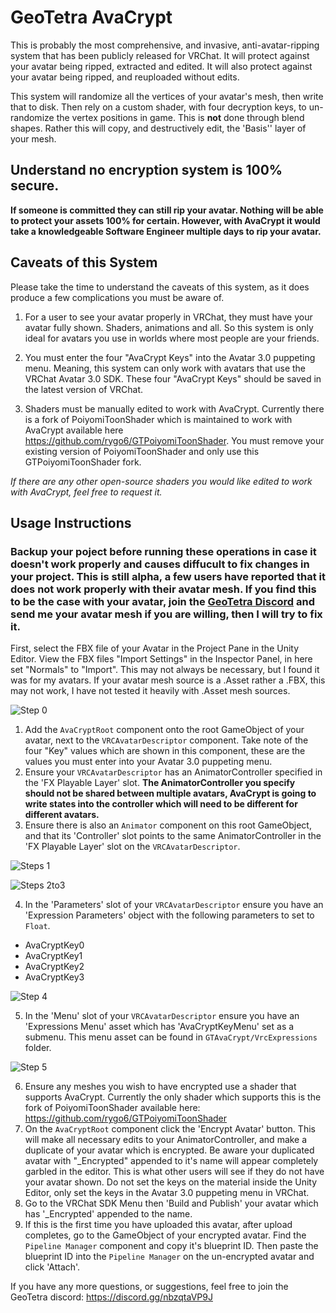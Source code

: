 # GeoTetra AvaCrypt

This is probably the most comprehensive, and invasive, anti-avatar-ripping system that has been publicly released for VRChat. It will protect against your avatar being ripped, extracted and edited. It will also protect against your avatar being ripped, and reuploaded without edits.

This system will randomize all the vertices of your avatar's mesh, then write that to disk. Then rely on a custom shader, with four decryption keys, to un-randomize the vertex positions in game. This is <b>not</b> done through blend shapes. Rather this will copy, and destructively edit, the 'Basis'' layer of your mesh.

## Understand no encryption system is 100% secure.
<b>If someone is committed they can still rip your avatar. Nothing will be able to protect your assets 100% for certain. However, with AvaCrypt it would take a knowledgeable Software Engineer multiple days to rip your avatar.</b>

## Caveats of this System

Please take the time to understand the caveats of this system, as it does produce a few complications you must be aware of.

1. For a user to see your avatar properly in VRChat, they must have your avatar fully shown. Shaders, animations and all. So this system is only ideal for avatars you use in worlds where most people are your friends.

2. You must enter the four "AvaCrypt Keys" into the Avatar 3.0 puppeting menu. Meaning, this system can only work with avatars that use the VRChat Avatar 3.0 SDK. These four "AvaCrypt Keys" should be saved in the latest version of VRChat.

3. Shaders must be manually edited to work with AvaCrypt. Currently there is a fork of PoiyomiToonShader which is maintained to work with AvaCrypt available here https://github.com/rygo6/GTPoiyomiToonShader. You must remove your existing version of PoiyomiToonShader and only use this GTPoiyomiToonShader fork.

  <i>If there are any other open-source shaders you would like edited to work with AvaCrypt, feel free to request it.</i>

## Usage Instructions

### Backup your poject before running these operations in case it doesn't work properly and causes diffucult to fix changes in your project. This is still alpha, a few users have reported that it does not work properly with their avatar mesh. If you find this to be the case with your avatar, join the [GeoTetra Discord](https://discord.gg/nbzqtaVP9J) and send me your avatar mesh if you are willing, then I will try to fix it.</span>

First, select the FBX file of your Avatar in the Project Pane in the Unity Editor. View the FBX files "Import Settings" in the Inspector Panel, in here set "Normals" to "Import". This may not always be necessary, but I found it was for my avatars. If your avatar mesh source is a .Asset rather a .FBX, this may not work, I have not tested it heavily with .Asset mesh sources.

![Step 0](Textures/DocSteps0.png)

1. Add the `AvaCryptRoot` component onto the root GameObject of your avatar, next to the `VRCAvatarDescriptor` component. Take note of the four "Key" values which are shown in this component, these are the values you must enter into your Avatar 3.0 puppeting menu.
2. Ensure your `VRCAvatarDescriptor` has an AnimatorController specified in the 'FX Playable Layer' slot. <b>The AnimatorController you specify should not be shared between multiple avatars, AvaCrypt is going to write states into the controller which will need to be different for different avatars.</b>
3. Ensure there is also an `Animator` component on this root GameObject, and that its 'Controller' slot points to the same AnimatorController in the 'FX Playable Layer' slot on the `VRCAvatarDescriptor`.

![Steps 1](Textures/DocSteps1.png)

![Steps 2to3](Textures/DocSteps2to3.png)

4. In the 'Parameters' slot of your `VRCAvatarDescriptor` ensure you have an 'Expression Parameters' object with the following parameters to set to `Float`.
  - AvaCryptKey0
  - AvaCryptKey1
  - AvaCryptKey2
  - AvaCryptKey3

![Step 4](Textures/DocSteps4.png)

5. In the 'Menu' slot of your `VRCAvatarDescriptor` ensure you have an 'Expressions Menu' asset which has 'AvaCryptKeyMenu' set as a submenu. This menu asset can be found in `GTAvaCrypt/VrcExpressions` folder.

![Step 5](Textures/DocSteps5.png)

6. Ensure any meshes you wish to have encrypted use a shader that supports AvaCrypt. Currently the only shader which supports this is the fork of PoiyomiToonShader available here: https://github.com/rygo6/GTPoiyomiToonShader
7. On the `AvaCryptRoot` component click the 'Encrypt Avatar' button. This will make all necessary edits to your AnimatorController, and make a duplicate of your avatar which is encrypted. Be aware your duplicated avatar with "_Encrypted" appended to it's name will appear completely garbled in the editor. This is what other users will see if they do not have your avatar shown. Do not set the keys on the material inside the Unity Editor, only set the keys in the Avatar 3.0 puppeting menu in VRChat.
8. Go to the VRChat SDK Menu then 'Build and Publish' your avatar which has '_Encrypted' appended to the name.
9. If this is the first time you have uploaded this avatar, after upload completes, go to the GameObject of your encrypted avatar. Find the `Pipeline Manager` component and copy it's blueprint ID. Then paste the blueprint ID into the `Pipeline Manager` on the un-encrypted avatar and click 'Attach'.

If you have any more questions, or suggestions, feel free to join the GeoTetra discord:
https://discord.gg/nbzqtaVP9J
